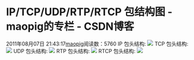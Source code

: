 # IP/TCP/UDP/RTP/RTCP 包结构图 - maopig的专栏 - CSDN博客
2011年08月07日 21:43:17[maopig](https://me.csdn.net/maopig)阅读数：5760
IP 包头结构:
![](http://hi.csdn.net/attachment/201108/7/0_1312724537X1Zd.gif)
[](http://img1.51cto.com/attachment/201105/171828346.jpg)
TCP 包头结构:
[](http://img1.51cto.com/attachment/201105/232645114.jpg)![](http://hi.csdn.net/attachment/201108/7/0_1312724602FhUJ.gif)
UDP 包头结构:
[](http://img1.51cto.com/attachment/201105/232645812.gif)![](http://hi.csdn.net/attachment/201108/7/0_1312724628sSXT.gif)
RTP 包头结构:
![](http://hi.csdn.net/attachment/201108/7/0_1312724655g8U0.gif)[](http://img1.51cto.com/attachment/201105/232645990.gif)
RTCP 包头结构:
![](http://hi.csdn.net/attachment/201108/7/0_1312724681LWV6.gif)[](http://img1.51cto.com/attachment/201105/233721363.gif)
